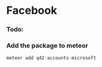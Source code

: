 # Facebook
### Todo:
### Add the package to meteor
```javascript
meteor add q42:accounts-microsoft
```
